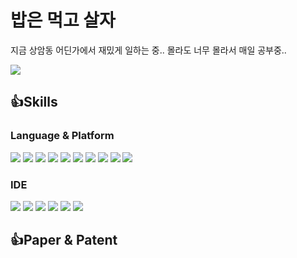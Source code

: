 # 밥은 먹고 살자
지금 상암동 어딘가에서 재밌게 일하는 중.. 몰라도 너무 몰라서 매일 공부중..    

<a href="https://hits.seeyoufarm.com"><img src="https://hits.seeyoufarm.com/api/count/incr/badge.svg?url=https%3A%2F%2Fgithub.com%2Ftomxoghks789&count_bg=%2379C83D&title_bg=%23555555&icon=&icon_color=%23E7E7E7&title=hits&edge_flat=false"/></a>

## 👍Skills
### Language & Platform
<img src="https://img.shields.io/badge/-Android-3DDC84?logo=android"> <img src="https://img.shields.io/badge/-Kotlin-0095D5?logo=kotlin"> <img src="https://img.shields.io/badge/-Java-007396?logo=java"> <img src="https://img.shields.io/badge/-Python-3776AB?logo=python"> <img src="https://img.shields.io/badge/-Keras-D00000?logo=keras"> <img src="https://img.shields.io/badge/-TensorFlow-FF6F00?logo=tensorflow"> <img src="https://img.shields.io/badge/-Arduino-00979D?logo=arduino">
<img src="https://img.shields.io/badge/-Raspberry Pi-A22846?logo=raspberrypi"> <img src="https://img.shields.io/badge/-Ubuntu-E95420?logo=ubuntu"> <img src="https://img.shields.io/badge/-C Sharp-239120?logo=csharp">

### IDE
<img src="https://img.shields.io/badge/-Android Studio-3DDC84?logo=androidstudio"> <img src="https://img.shields.io/badge/-Eclipse-2C2255?logo=eclipseide"> <img src="https://img.shields.io/badge/-Visual Studio-5C2D91?logo=visualstudio"> <img src="https://img.shields.io/badge/-Visual Studio Code-007ACC?logo=visualstudiocode">
<img src="https://img.shields.io/badge/-IntelliJ-000000?logo=intellijidea"> <img src="https://img.shields.io/badge/-Jupyter-F37626?logo=jupyter">

## 👍Paper & Patent
